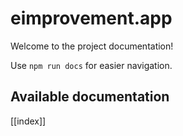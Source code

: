 # eimprovement.app

Welcome to the project documentation!

Use `npm run docs` for easier navigation.

## Available documentation

[[index]]
